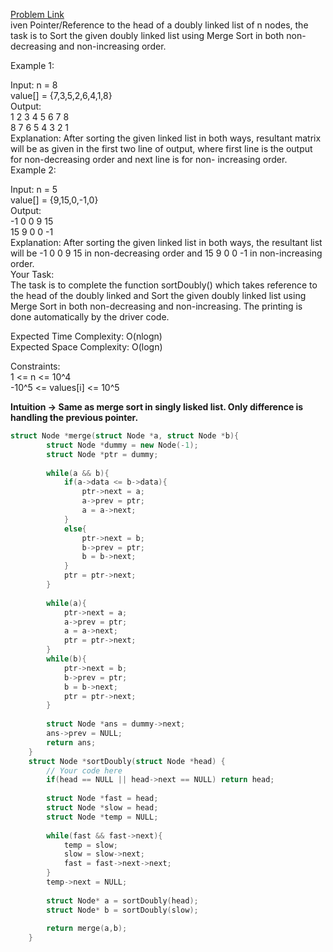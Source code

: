 [Problem Link](https://www.geeksforgeeks.org/problems/merge-sort-on-doubly-linked-list/1)<br>
iven Pointer/Reference to the head of a doubly linked list of n nodes, the task is to Sort the given doubly linked list using Merge Sort in both non-decreasing and non-increasing order.<br>

Example 1:<br>

Input:
n = 8<br>
value[] = {7,3,5,2,6,4,1,8}<br>
Output:<br>
1 2 3 4 5 6 7 8<br>
8 7 6 5 4 3 2 1<br>
Explanation: After sorting the given
linked list in both ways, resultant
matrix will be as given in the first
two line of output, where first line
is the output for non-decreasing
order and next line is for non-
increasing order.<br>
Example 2:<br>

Input:
n = 5<br>
value[] = {9,15,0,-1,0}<br>
Output:<br>
-1 0 0 9 15<br>
15 9 0 0 -1<br>
Explanation: After sorting the given
linked list in both ways, the
resultant list will be -1 0 0 9 15
in non-decreasing order and 
15 9 0 0 -1 in non-increasing order.<br>
Your Task:<br>
The task is to complete the function sortDoubly() which takes reference to the head of the doubly linked and Sort the given doubly linked list using Merge Sort in both non-decreasing and non-increasing. The printing is done automatically by the driver code.<br>

Expected Time Complexity: O(nlogn)<br>
Expected Space Complexity: O(logn)<br>

Constraints:<br>
1 <= n <= 10^4<br>
-10^5 <= values[i] <= 10^5<br>

__Intuition -> Same as merge sort in singly lisked list. Only difference is handling the previous pointer.__

```C++
struct Node *merge(struct Node *a, struct Node *b){
        struct Node *dummy = new Node(-1);
        struct Node *ptr = dummy;
        
        while(a && b){
            if(a->data <= b->data){
                ptr->next = a;
                a->prev = ptr;
                a = a->next;
            }
            else{
                ptr->next = b;
                b->prev = ptr;
                b = b->next;
            }
            ptr = ptr->next;
        }
        
        while(a){
            ptr->next = a;
            a->prev = ptr;
            a = a->next;
            ptr = ptr->next;
        }
        while(b){
            ptr->next = b;
            b->prev = ptr;
            b = b->next;
            ptr = ptr->next;
        }
        
        struct Node *ans = dummy->next;
        ans->prev = NULL;
        return ans;
    }
    struct Node *sortDoubly(struct Node *head) {
        // Your code here
        if(head == NULL || head->next == NULL) return head;
        
        struct Node *fast = head;
        struct Node *slow = head;
        struct Node *temp = NULL;
        
        while(fast && fast->next){
            temp = slow;
            slow = slow->next;
            fast = fast->next->next;
        }
        temp->next = NULL;
        
        struct Node* a = sortDoubly(head);
        struct Node* b = sortDoubly(slow);
        
        return merge(a,b);
    }
```
